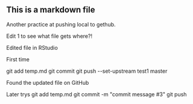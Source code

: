 
## This is a markdown file

Another practice at pushing local to gethub.

Edit 1 to see what file gets where?!

Edited file in RStudio

First time

git add temp.md
git commit
git push --set-upstream test1 master

Found the updated file on GitHub

Later trys
git add temp.md
git commit -m "commit message #3"
git push 

